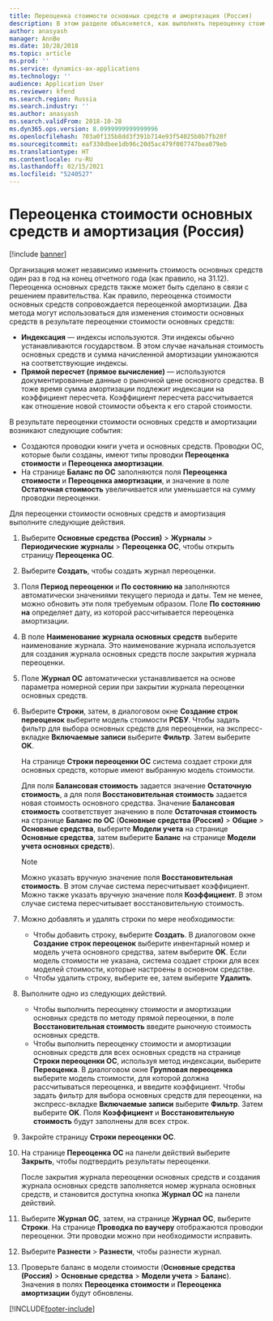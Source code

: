 ```yaml
---
title: Переоценка стоимости основных средств и амортизация (Россия)
description: В этом разделе объясняется, как выполнять переоценку стоимости и амортизацию ОС для России.
author: anasyash
manager: AnnBe
ms.date: 10/28/2018
ms.topic: article
ms.prod: ''
ms.service: dynamics-ax-applications
ms.technology: ''
audience: Application User
ms.reviewer: kfend
ms.search.region: Russia
ms.search.industry: ''
ms.author: anasyash
ms.search.validFrom: 2018-10-28
ms.dyn365.ops.version: 8.0999999999999996
ms.openlocfilehash: 703a0f135b8dd3f391b714e93f54025b0b7fb20f
ms.sourcegitcommit: eaf330dbee1db96c20d5ac479f007747bea079eb
ms.translationtype: HT
ms.contentlocale: ru-RU
ms.lasthandoff: 02/15/2021
ms.locfileid: "5240527"
---
```

# <a name="revaluate-fixed-asset-cost-and-depreciation-russia"></a>Переоценка стоимости основных средств и амортизация (Россия)

[!include [banner](../includes/banner.md)]

Организация может независимо изменить стоимость основных средств один раз в год на конец отчетного года (как правило, на 31.12). Переоценка основных средств также может быть сделано в связи с решением правительства. Как правило, переоценка стоимости основных средств сопровождается переоценкой амортизации. Два метода могут использоваться для изменения стоимости основных средств в результате переоценки стоимости основных средств:

- **Индексация** — индексы используются. Эти индексы обычно устанавливаются государством. В этом случае начальная стоимость основных средств и сумма начисленной амортизации умножаются на соответствующие индексы.
- **Прямой пересчет (прямое вычисление)** — используются документированные данные о рыночной цене основного средства. В тоже время сумма амортизации подлежит индексации на коэффициент пересчета. Коэффициент пересчета рассчитывается как отношение новой стоимости объекта к его старой стоимости.

В результате переоценки стоимости основных средств и амортизации возникают следующие события:

- Создаются проводки книги учета и основных средств. Проводки ОС, которые были созданы, имеют типы проводки **Переоценка стоимости** и **Переоценка амортизации**.
- На странице **Баланс по ОС** заполняются поля **Переоценка стоимости** и **Переоценка амортизации**, и значение в поле **Остаточная стоимость** увеличивается или уменьшается на сумму проводки переоценки.

Для переоценки стоимости основных средств и амортизация выполните следующие действия.

1. Выберите **Основные средства (Россия)** \> **Журналы** \> **Периодические журналы** \> **Переоценка ОС**, чтобы открыть страницу **Переоценка ОС**.
2. Выберите **Создать**, чтобы создать журнал переоценки.
3. Поля **Период переоценки** и **По состоянию на** заполняются автоматически значениями текущего периода и даты. Тем не менее, можно обновить эти поля требуемым образом. Поле **По состоянию на** определяет дату, из которой рассчитывается переоценка амортизации.
4. В поле **Наименование журнала основных средств** выберите наименование журнала. Это наименование журнала используется для создания журнала основных средств после закрытия журнала переоценки.
5. Поле **Журнал ОС** автоматически устанавливается на основе параметра номерной серии при закрытии журнала переоценки основных средств.
6. Выберите **Строки**, затем, в диалоговом окне **Создание строк переоценок** выберите модель стоимости **РСБУ**. Чтобы задать фильтр для выбора основных средств для переоценки, на экспресс-вкладке **Включаемые записи** выберите **Фильтр**. Затем выберите **OK**.

    На странице **Строки переоценки ОС** система создает строки для основных средств, которые имеют выбранную модель стоимости.

    Для поля **Балансовая стоимость** задается значение **Остаточную стоимость**, а для поля **Восстановительная стоимость** задается новая стоимость основного средства. Значение **Балансовая стоимость** соответствует значению в поле **Остаточная стоимость** на странице **Баланс по ОС** (**Основные средства (Россия)** \> **Общие** \> **Основные средства**, выберите **Модели учета** на странице **Основные средства**, затем выберите **Баланс** на странице **Модели учета основных средств**).

    > [!NOTE]
    > Можно указать вручную значение поля **Восстановительная стоимость**. В этом случае система пересчитывает коэффициент. Можно также указать вручную значение поля **Коэффициент**. В этом случае система пересчитывает восстановительную стоимость.

7. Можно добавлять и удалять строки по мере необходимости:

    - Чтобы добавить строку, выберите **Создать**. В диалоговом окне **Создание строк переоценок** выберите инвентарный номер и модель учета основного средства, затем выберите **OK**. Если модель стоимости не указана, система создает строки для всех моделей стоимости, которые настроены в основном средстве.
    - Чтобы удалить строку, выберите ее, затем выберите **Удалить**.

8. Выполните одно из следующих действий.

    - Чтобы выполнить переоценку стоимости и амортизации основных средств по методу прямой переоценки, в поле **Восстановительная стоимость** введите рыночную стоимость основных средств.
    - Чтобы выполнить переоценку стоимости и амортизации основных средств для всех основных средств на странице **Строки переоценки ОС**, используя метод индексации, выберите **Переоценка**. В диалоговом окне **Групповая переоценка** выберите модель стоимости, для которой должна рассчитываться переоценка, и введите коэффициент. Чтобы задать фильтр для выбора основных средств для переоценки, на экспресс-вкладке **Включаемые записи** выберите **Фильтр**. Затем выберите **OK**. Поля **Коэффициент** и **Восстановительную стоимость** будут заполнены для всех строк.

9. Закройте страницу **Строки переоценки ОС**.
10. На странице **Переоценка ОС** на панели действий выберите **Закрыть**, чтобы подтвердить результаты переоценки.

    После закрытия журнала переоценки основных средств и создания журнала основных средств заполняется номер журнала основных средств, и становится доступна кнопка **Журнал ОС** на панели действий.

11. Выберите **Журнал ОС**, затем, на странице **Журнал ОС**, выберите **Строки**. На странице **Проводка по ваучеру** отображаются проводки переоценки. Эти проводки можно при необходимости исправить.
12. Выберите **Разнести** \> **Разнести**, чтобы разнести журнал.
13. Проверьте баланс в модели стоимости (**Основные средства (Россия)** \> **Основные средства** \> **Модели учета** \> **Баланс**). Значения в полях **Переоценка стоимости** и **Переоценка амортизации** будут обновлены.


[!INCLUDE[footer-include](../../includes/footer-banner.md)]